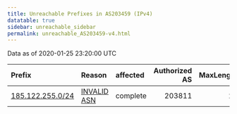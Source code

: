 ```yaml
---
title: Unreachable Prefixes in AS203459 (IPv4)
datatable: true
sidebar: unreachable_sidebar
permalink: unreachable_AS203459-v4.html
---
```


Data as of 2020-01-25 23:20:00 UTC


<div class="datatable-begin"></div>

| Prefix                                                     | Reason                                                                                                   | affected   |   Authorized AS |   MaxLength | Anchor                                         |   unreachable /24s |
|:-----------------------------------------------------------|:---------------------------------------------------------------------------------------------------------|:-----------|----------------:|------------:|:-----------------------------------------------|-------------------:|
| [185.122.255.0/24](https://stat.ripe.net/185.122.255.0/24) | [INVALID ASN](https://rpki-validator.ripe.net/announcement-preview?asn=AS203459&prefix=185.122.255.0/24) | complete   |          203811 |          24 | [RIPE](unreachable_RIPE_NCC_RPKI_Root-v4.html) |                  1 |

<div class="datatable-end"></div>